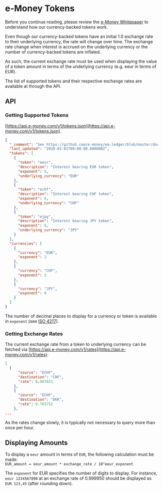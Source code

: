 # e-Money Tokens

Before you continue reading, please review the [e-Money Whitepaper](https://e-money.com/documents/e-Money%20Whitepaper.pdf) to understand how our currency-backed tokens work.

Even though our currency-backed tokens have an initial 1.0 exchange rate to their underlying currency, the rate will change over time. The exchange rate change
when interest is accrued on the underlying currency or the number of currency-backed tokens are inflated.

As such, the current exchange rate must be used when displaying the value of a token amount in terms of the underlying currency (e.g. eeur in terms of EUR).

The list of supported tokens and their respective exchange rates are available at through the API.

## API

### Getting Supported Tokens

[https://api.e-money.com/v1/tokens.json](https://api.e-money.com/v1/tokens.json).

```json
{
  "_comment": "See https://github.com/e-money/em-ledger/blob/master/docs/tokens.md",
  "last_updated": "2020-01-01T00:00:00.000000Z",
  "tokens": [
    {
      "token": "eeur",
      "description": "Interest bearing EUR token",
      "exponent": 6,
      "underlying_currency": "EUR"
    },
    {
      "token": "echf",
      "description": "Interest bearing CHF token",
      "exponent": 6,
      "underlying_currency": "CHF"
    },
    {
      "token": "ejpy",
      "description": "Interest bearing JPY token",
      "exponent": 6,
      "underlying_currency": "JPY"
    }
  ],
  "currencies": [
    {
      "currency": "EUR",
      "exponent": 2
    },
    {
      "currency": "CHF",
      "exponent": 2
    },
    {
      "currency": "JPY",
      "exponent": 0
    }
  ]
}
```

The number of decimal places to display for a currency or token is available in `exponent` (see [ISO 4217](https://www.iso.org/iso-4217-currency-codes.html)).

### Getting Exchange Rates

The current exchange rate from a token to underlying currency can be fetched via [https://api.e-money.com/v1/rates](https://api.e-money.com/v1/rates):

```json
[
  {
      "source": "ECHF",
      "destination": "CHF",
      "rate": 0.987021
    },
    {
      "source": "ECHF",
      "destination": "DKK",
      "rate": 6.765752
    },
...
```

As the rates change slowly, it is typically not necessary to query more than once per hour.

## Displaying Amounts

To display a `eeur` amount in terms of `EUR`, the following calculation must be made:  
`EUR_amount = eeur_amount * exchange_rate / 10^eeur_exponent`

The `exponent` for EUR specifies the number of digits to display. For instance, `eeur 1234567890` at an exchange rate of 0.999950 should be displayed as `EUR 123,45` (after rounding down).
